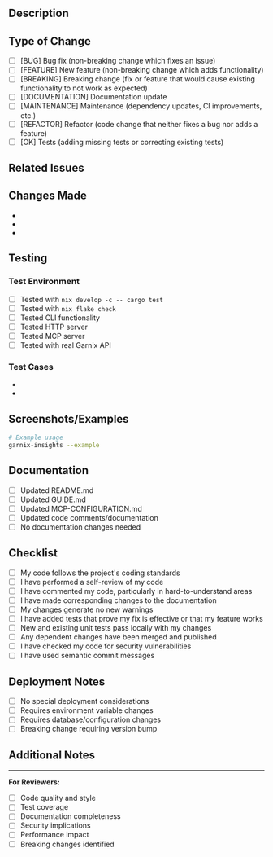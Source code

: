 ## Description

<!-- Provide a clear and concise description of the changes -->

## Type of Change

<!-- Mark with an x all that apply -->

- [ ] [BUG] Bug fix (non-breaking change which fixes an issue)
- [ ] [FEATURE] New feature (non-breaking change which adds functionality)
- [ ] [BREAKING] Breaking change (fix or feature that would cause existing functionality to not work as expected)
- [ ] [DOCUMENTATION] Documentation update
- [ ] [MAINTENANCE] Maintenance (dependency updates, CI improvements, etc.)
- [ ] [REFACTOR] Refactor (code change that neither fixes a bug nor adds a feature)
- [ ] [OK] Tests (adding missing tests or correcting existing tests)

## Related Issues

<!-- Link any related issues using GitHub keywords -->
<!-- Example: Fixes #123, Closes #456, Related to #789 -->

## Changes Made

<!-- Provide a detailed list of changes -->

- 
- 
- 

## Testing

<!-- Describe the tests you ran and how to reproduce them -->

### Test Environment
- [ ] Tested with `nix develop -c -- cargo test`
- [ ] Tested with `nix flake check`
- [ ] Tested CLI functionality
- [ ] Tested HTTP server
- [ ] Tested MCP server
- [ ] Tested with real Garnix API

### Test Cases
<!-- Describe specific test cases -->

- 
- 

## Screenshots/Examples

<!-- Add screenshots, code examples, or output samples if applicable -->

```bash
# Example usage
garnix-insights --example
```

## Documentation

<!-- Check all that apply -->

- [ ] Updated README.md
- [ ] Updated GUIDE.md
- [ ] Updated MCP-CONFIGURATION.md
- [ ] Updated code comments/documentation
- [ ] No documentation changes needed

## Checklist

<!-- Check all that apply -->

- [ ] My code follows the project's coding standards
- [ ] I have performed a self-review of my code
- [ ] I have commented my code, particularly in hard-to-understand areas
- [ ] I have made corresponding changes to the documentation
- [ ] My changes generate no new warnings
- [ ] I have added tests that prove my fix is effective or that my feature works
- [ ] New and existing unit tests pass locally with my changes
- [ ] Any dependent changes have been merged and published
- [ ] I have checked my code for security vulnerabilities
- [ ] I have used semantic commit messages

## Deployment Notes

<!-- Any special deployment considerations -->

- [ ] No special deployment considerations
- [ ] Requires environment variable changes
- [ ] Requires database/configuration changes
- [ ] Breaking change requiring version bump

## Additional Notes

<!-- Any additional information, concerns, or context for reviewers -->

---

**For Reviewers:**
- [ ] Code quality and style
- [ ] Test coverage
- [ ] Documentation completeness
- [ ] Security implications
- [ ] Performance impact
- [ ] Breaking changes identified
